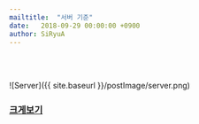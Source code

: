 ```yaml
---
mailtitle:  "서버 기준"
date:   2018-09-29 00:00:00 +0900
author: SiRyuA
---
```

<br><br>

![Server]({{ site.baseurl }}/postImage/server.png)

### [크게보기](/postImage/server.png)
